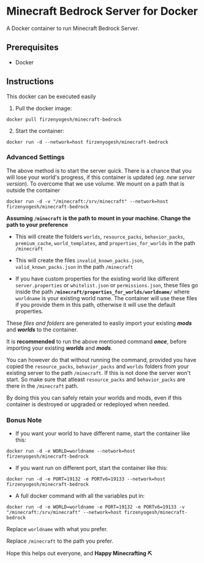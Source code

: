 # Minecraft Bedrock Server for Docker

A Docker container to run Minecraft Bedrock Server.

## Prerequisites

- Docker

## Instructions

This docker can be executed easily

1. Pull the docker image:

``` Docker
docker pull firzenyogesh/minecraft-bedrock
```

2. Start the container:

``` Docker
docker run -d --network=host firzenyogesh/minecraft-bedrock
```

### Advanced Settings

The above method is to start the server quick. There is a chance that you will lose your world's progress, if this container is updated (*eg. new server version*). To overcome that we use volume. We mount on a path that is outside the container

``` Docker
docker run -d -v "/minecraft:/srv/minecraft" --network=host firzenyogesh/minecraft-bedrock
```

**Assuming `/minecraft` is the path to mount in your machine. Change the path to your preference**

- This will create the folders `worlds`, `resource_packs`, `behavior_packs`, `premium_cache`, `world_templates`, and `properties_for_worlds` in the path `/minecraft`

- This will create the files `invalid_known_packs.json`, `valid_known_packs.json` in the path `/minecraft`

- If you have custom properties for the existing world like different `server.properties` or `whitelist.json` or `permissions.json`, these files go inside the path **`/minecraft/properties_for_worlds/worldname/`**  where `worldname` is your existing world name. The container will use these files if you provide them in this path, otherwise it will use the default properties.

These *files and folders* are generated to easliy import your existing ***mods*** and ***worlds*** to the container.

It is **recommended** to run the above mentioned command ***once***, before importing your existing ***worlds*** and ***mods***.

You can however do that without running the command, provided you have copied the `resource_packs`, `behavior_packs` and `worlds` folders from your existing server to the path `/minecraft`. If this is not done the server won't start. So make sure that atleast `resource_packs` and `behavior_packs` are there in the `/minecraft` path.

By doing this you can safely retain your worlds and mods, even if this container is destroyed or upgraded or redeployed when needed.

### Bonus Note

- If you want your world to have different name, start the container like this:

``` Docker
docker run -d -e WORLD=worldname --network=host firzenyogesh/minecraft-bedrock
```

- If you want run on different port, start the container like this:

``` Docker
docker run -d -e PORT=19132 -e PORTv6=19133 --network=host firzenyogesh/minecraft-bedrock
```

- A full docker command with all the variables put in:

``` Docker
docker run -d -e WORLD=worldname -e PORT=19132 -e PORTv6=19133 -v "/minecraft:/srv/minecraft" --network=host firzenyogesh/minecraft-bedrock
```

Replace `worldname` with what you prefer.

Replace `/minecraft` to the path you prefer.

Hope this helps out everyone, and **Happy Minecrafting ⛏️**